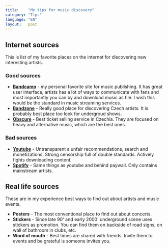 ```yaml
---
title:    "My tips for music discovery"
category: "Tips"
language: "EN"
layout:   post
---
```


## Internet sources
This is list of my favorite places on the internet for discovering new interesting artists.

### Good sources
 - **[Bandcamp](https://bandcamp.com/)** - my personal favorite site for music publishing.
    It has great user interface, artists has a lot of ways to communicate with fans
    and most importantly you can by and download music as file. I wish this would be the
    standard in music streaming services.
 - **[Bandzone](https://bandzone.cz/)** - Really good place for discovering Czech artists.
    It is probably best place too look for undergroud shows.
 - **[Obscure](https://obscure.cz/)** - Best ticket selling service in Czechia. They
    are focused on heavy and alternative music, which are the best ones.

### Bad sources
- **[Youtube]()** - Untransparent a unfair recommendations, search and monetizations. Strong censorship
   full of double standards. Actively fights downloading content.
- **[Spotify]()** - Same things as youtube and behind paywall. Only contains mainstream artists.

## Real life sources
These are in my experience best ways to find out about artists and music events.

- **Posters** - The most conventional place to find out about concerts.
- **Stickers** - Since late 90' and early 2000' underground scene uses stickers as
   promotion. You can find them on backside of road signs, on wall of bathroom in clubs, etc.
- **Word of mouth** - Best times are shared with friends. Invite them to events and be
   grateful is someone invites you.


